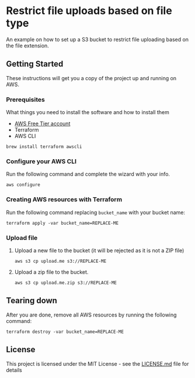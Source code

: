 # Restrict file uploads based on file type

An example on how to set up a S3 bucket to restrict file uploading based on the file extension.

## Getting Started

These instructions will get you a copy of the project up and running on AWS.

### Prerequisites

What things you need to install the software and how to install them

- [AWS Free Tier account](https://aws.amazon.com/free)
- Terraform
- AWS CLI

```
brew install terraform awscli
```
### Configure your AWS CLI

Run the following command and complete the wizard with your info.
```
aws configure
```

### Creating AWS resources with Terraform

Run the following command replacing `bucket_name` with your bucket name:

```
terraform apply -var bucket_name=REPLACE-ME
```

### Upload file

1. Upload a new file to the bucket (it will be rejected as it is not a ZIP file)
    ```
    aws s3 cp upload.me s3://REPLACE-ME
    ```
1. Upload a zip file to the bucket.
    ```
    aws s3 cp upload.me.zip s3://REPLACE-ME
    ```

## Tearing down

After you are done, remove all AWS resources by running the following command:

```
terraform destroy -var bucket_name=REPLACE-ME
```

## License

This project is licensed under the MIT License - see the [LICENSE.md](LICENSE.md) file for details
    